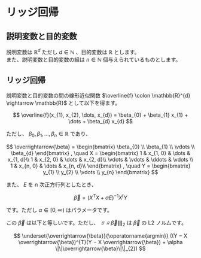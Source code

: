 # リッジ回帰

## 説明変数と目的変数

説明変数は $\mathbb{R}^{d}$ ただし $d \in \mathbb{N}$ 、目的変数は $\mathbb{R}$ とします。  
また、説明変数と目的変数の組は $n \in \mathbb{N}$ 個与えられているものとします。

## リッジ回帰
説明変数と目的変数の間の線形近似関数 $\overline{f} \colon \mathbb{R}^{d} \rightarrow \mathbb{R}$ として以下を得ます。

$$
\overline{f}(x_{1}, x_{2}, \dots, x_{d}) = \beta_{0} + \beta_{1} x_{1} + \dots + \beta_{d} x_{d}
$$

ただし、 $\beta_{0}, \beta_{1}, \dots, \beta_{n} \in \mathbb{R}$ であり、

$$
\overrightarrow{\beta} = 
\begin{bmatrix}
\beta_{0} \\
\beta_{1} \\
\vdots \\
\beta_{d}
\end{bmatrix}
, \quad
X = 
\begin{bmatrix}
1 & x_{1, 0} & \dots & x_{1, d}\\
1 & x_{2, 0} & \dots & x_{2, d}\\
\vdots & \vdots & \ddots & \vdots \\ 
1 & x_{n, 0}  & \dots & x_{n, d}\\
\end{bmatrix}
, \quad
Y = 
\begin{bmatrix}
y_{1} \\
y_{2} \\
\vdots \\
y_{n}
\end{bmatrix}
$$

また、 $E$ を n 次正方行列としたとき、

$$
\overrightarrow{\beta} = (X^{T} X + \alpha E)^{-1} X^{t} Y
$$

です。ただし $\alpha \in [0, \infty)$ はパラメータです。

この $\overrightarrow{\beta}$ は以下と等しいです。ただし、 $\|\|\overrightarrow{\beta}\|\|_{2}$ は $\overrightarrow{\beta}$ の L2 ノルムです。

$$
\underset{\overrightarrow{\beta}}{\operatorname{argmin}}  ((Y − X \overrightarrow{\beta})^{T}(Y − X \overrightarrow{\beta}) + \alpha \|\|\overrightarrow{\beta}\|\|_{2})
$$
